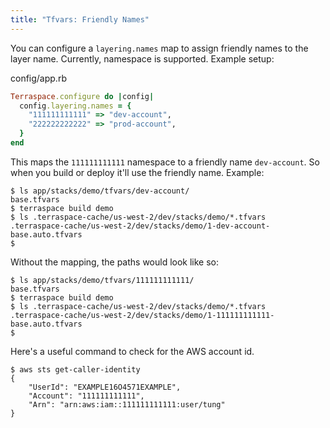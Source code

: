 ```yaml
---
title: "Tfvars: Friendly Names"
---
```


You can configure a `layering.names` map to assign friendly names to the layer name.  Currently, namespace is supported. Example setup:

config/app.rb

```ruby
Terraspace.configure do |config|
  config.layering.names = {
    "111111111111" => "dev-account",
    "222222222222" => "prod-account",
  }
end
```

This maps the `111111111111` namespace to a friendly  name `dev-account`. So when you build or deploy it'll use the friendly name. Example:

    $ ls app/stacks/demo/tfvars/dev-account/
    base.tfvars
    $ terraspace build demo
    $ ls .terraspace-cache/us-west-2/dev/stacks/demo/*.tfvars
    .terraspace-cache/us-west-2/dev/stacks/demo/1-dev-account-base.auto.tfvars
    $

Without the mapping, the paths would look like so:

    $ ls app/stacks/demo/tfvars/111111111111/
    base.tfvars
    $ terraspace build demo
    $ ls .terraspace-cache/us-west-2/dev/stacks/demo/*.tfvars
    .terraspace-cache/us-west-2/dev/stacks/demo/1-111111111111-base.auto.tfvars
    $



Here's a useful command to check for the AWS account id.

    $ aws sts get-caller-identity
    {
        "UserId": "EXAMPLE16O4571EXAMPLE",
        "Account": "111111111111",
        "Arn": "arn:aws:iam::111111111111:user/tung"
    }
